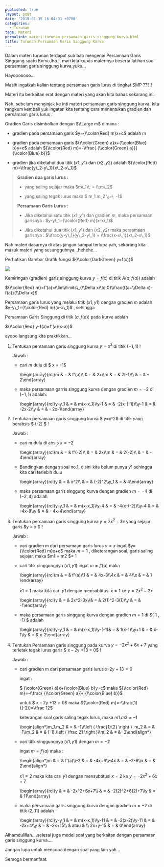 ```yaml
---
published: true
layout: post
date: '2019-01-15 16:04:31 +0700'
categories:
  - Turunan
tags: Materi
permalink: materi-turunan-persamaan-garis-singgung-kurva.html
title: Turunan Persamaan Garis Singgung Kurva
---
```

Dalam materi turunan terdapat sub bab mengenai Persamaan Garis Singgung suatu Kurva,lho… mari kita kupas materinya beserta latihan soal persamaan garis singgung kurva,yuks…

Hayooooooo…

Masih ingatkah kalian tentang persamaan garis lurus di tingkat SMP ???!!

Materi itu berkaitan erat dengan materi yang akan kita bahas sekarang ini.

Nah, sebelum menginjak ke inti materi persamaan garis singgung kurva, kita rangkum kembali yuk ingatan kita tentang cara menentukan gradien dan persamaan garis lurus .

Gradien Garis disimbolkan dengan $\\Large m$ dimana :

*   gradien pada persamaan garis $y={\\color{Red} m}x+c$ adalah $m$
    
*   gradien pada persamaan garis ${\\color{Green} a}x+{\\color{Blue} b}y=c$ adalah ${\\color{Red} m}=-\\frac{ {\\color{Green} a}}{ {\\color{Blue} b}}$
    
*   gradien jika diketahui dua titik $(x1,y1)$ dan $(x2,y2)$ adalah ${\\color{Red} m}=\\frac{y\_2-y\_1}{x\_2-x\_1}$
    

> **Gradien dua garis lurus :**
> 
> *   yang saling sejajar maka $m\_1\\; = \\;m\_2$
>     
> *   yang saling tegak lurus maka $ m\_1.m\_2 \\;=\\; -1$
>     
> 
> **Persamaan Garis Lurus :**
> 
> *   Jika diketahui satu titik $(x1,y1)$ dan gradien $m$, maka persamaan garisnya : $y-y\_1={\\color{Red} m}(x-x\_1)$
>     
> *   Jika diketahui dua titik $(x1,y1)$ dan $(x2,y2)$ maka persamaan garisnya : $\\frac{y-y\_1}{y\_2-y\_1} = \\frac{x-x\_1}{x\_2-x\_1}$
>     

Nah materi dasarnya di atas jangan sampai terlupa yah, sekarang kita masuk materi yang sesungguhnya…hehehe…

Perhatikan Gambar Grafik fungsi ${\\color{DarkGreen} y=f(x)}$

![](http://www.meetmath.com/media/posts/32/responsive/pgsTurunan-xs.jpg)

Kemiringan (gradien) garis singgung kurva $y = f(x)$ di titik $A(a, f(a))$ adalah

${\\color{Red} m}=f'(a)=\\lim\\limits\_{\\Delta x\\to 0}\\frac{f(a+\\Delta x)-f(a)}{\\Delta x}$

Persamaan garis lurus yang melalui titik $(x1, y1)$ dengan gradien $m$ adalah $y-y\_1={\\color{Red} m}(x-x\_1)$ , sehingga

Persamaan Garis Singgung di titik $(a, f(a))$ pada kurva adalah

${\\color{Red} y-f(a)=f'(a)(x-a)}$

ayooo langsung kita praktikkan…

1.  Tentukan persamaan garis singgung kurva $y=x^2$ di titik $( -1 , 1)$ !
    
    Jawab :
    
    *   cari $m$ dulu di $ x = -1$
        
        \\begin{array}{rcl}m & = & f'(a)\\\\ & = & 2x\\\\m & = & 2(-1)\\\\ & = & - 2\\end{array}
        
    *   maka persamaan garris singgung kurva dengan gradien $m = -2$ di $( -1 , 1)$ adalah:
        
        \\begin{array}{rcl}y-y\_1 & = & m(x-x\_1)\\\\y-1 & = & -2(x-(-1))\\\\y-1 & = & -2x-2\\\\y & = & - 2x-1\\end{array}
        
2.  Tentukan persamaan garis singgung kurva $ y=x^2$ di titik yang berabsis $ (-2) $ !
    
    Jawab :
    
    *   cari m dulu di absis $x = -2$
        
        \\begin{array}{rcl}m & = & f'(-2)\\\\ & = & 2x\\\\m & = & 2(-2)\\\\ & = & - 4\\end{array}
        
    *   Bandingkan dengan soal no.1, disini kita belum punya $y1$ sehingga kita cari terlebih dulu
        
        \\begin{array}{rcl}y & = & x^2\\\\ & = & (-2)^2\\\\y\_1 & = & 4\\end{array}
        
    *   maka persamaan garis singgung kurva dengan gradien $m = -4$ di $( -2 , 4)$ adalah
        
        \\begin{array}{rcl}y-y\_1 & = & m(x-x\_1)\\\\y-4 & = & -4(x-(-2))\\\\y-4 & = & -4x-8\\\\y & = & - 4x-4\\end{array}
        
3.  Tentukan persamaan garis singgung kurva $y=2x^2-3x$ yang sejajar garis $y = x $ !
    
    Jawab :
    
    *   cari gradien m dari persamaan garis lurus $y = x$ ingat $y={\\color{Red} m}x+c$ maka $m = 1$ , diketerangan soal, garis saling sejajar, maka $m1 = m2 $= 1
        
    *   cari titik singgungnya $(x1,y1)$ ingat $m=f'(a)$ maka
        
        \\begin{array}{rcl}m & = & f'(a)\\\\1 & = & 4x-3\\\\4x & = & 4\\\\x & = & 1 \\end{array}
        
        $x1 = 1$ maka kita cari $y1$ dengan mensubtitusi $x =1$ ke $y=2x^2-3x$
        
        \\begin{array}{rcl}y & = & 2x^2-3x\\\\& = & 2(1)^2-3(1)\\\\y & = & -1\\end{array}
        
    *   maka persamaan garis singgung kurva dengan gradien $m = 1$ di $( 1 , -1) $ adalah
        
        \\begin{array}{rcl}y-y\_1 & = & m(x-x\_1)\\\\y-(-1)& = & 1(x-1)\\\\y+1 & = & x-1\\\\y & = & x-2\\end{array}
        
4.  Tentukan Persamaan garis singgung pada kurva $y=-2x^2+6x+7$ yang terletak tegak lurus garis $ x – 2y +13 = 0$ !
    
    Jawab :
    
    *   cari gradien m dari persamaan garis lurus $x – 2y +13 = 0$
        
        ingat :
        
        $ {\\color{Green} a}x+{\\color{Blue} b}y=c$ maka ${\\color{Red} m}=-\\frac{ {\\color{Green} a}}{ {\\color{Blue} b}}$
        
        untuk $ x – 2y +13 = 0$ maka ${\\color{Red} m}=-\\frac{1}{(-2)}=\\frac 12$
        
        keterangan soal garis saling tegak lurus, maka $m1 . m2 = – 1$
        
        \\begin{align\*}m\_1.m\_2 & = & -1\\\\\\left ( \\frac{1}{2} \\right ) .m\_2 & = & -1\\\\m\_2 & = & (-1).\\left ( \\frac 21 \\right )\\\\m\_2 & = & -2\\end{align\*}
        
    *   cari titik singgungnya $(x1,y1)$ dengan $m = -2$
        
        ingat $m=f'(a)$ maka :
        
        \\begin{align\*}m & = & f'(a)\\\\-2 & = & -4x+6\\\\-4x & = & -2-6\\\\x & = & 2\\end{align\*}
        
        $x1 = 2$ maka kita cari $y1$ dengan mensubtitusi $x = 2$ ke $y=-2x^2+6x+7$
        
        \\begin{array}{rcl}y & = & -2x^2+6x+7\\\\ & = & -2(2)^2+6(2)+7\\\\y & = & 11\\end{array}
        
    *   maka persamaan garis singgung kurva dengan gradien $m = -2$ di titik $( 2 , 11)$ adalah
        
        \\begin{array}{rcl}y-y\_1 & = & m(x-x\_1)\\\\y-11 & = & -2(x-2)\\\\y-11 & = & -2x+4\\\\y & = & -2x+15\\\\ & atau & \\\\ 2x+y-15 & = & 0\\end{array}
        

Alhamdulillah….selesai juga model soal yang berkaitan dengan persamaan garis singgung kurva….

Jangan lupa untuk mencoba dengan soal yang lain yah…

Semoga bermanfaat.
